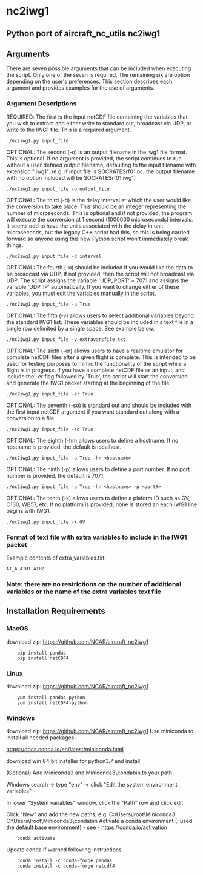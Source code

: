 # nc2iwg1
## Python port of aircraft_nc_utils nc2iwg1

## Arguments

There are seven possible arguments that can be included when executing the script. Only one of the seven is required. The remaining six are option depending on the user's preferences. This section describes each argument and provides examples for the use of arguments. 

### Argument Descriptions

REQUIRED: The first is the input netCDF file containing the variables that you wish to extract and either write to standard out, broadcast via UDP, or write to the IWG1 file. This is a required argument.

`./nc2iwg1.py input_file`

OPTIONAL: The second (-o) is an output filename in the iwg1 file format. This is optional. If no argument is provided, the script continues to run without a user defined output filename, defaulting to the input filename with extension ".iwg1". (e.g. if input file is SOCRATESrf01.nc, the output filename with no option included will be SOCRATESrf01.iwg1)

`./nc2iwg1.py input_file -o output_file`


OPTIONAL: The third (-d) is the delay interval at which the user would like the conversion to take place. This should be an integer representing the number of microseconds. This is optional and if not provided, the program will execute the conversion at 1 second (1000000 microseconds) intervals. It seems odd to have the units associated with the delay in unit microseconds, but the legacy C++ script had this, so this is being carried forward so anyone using this new Python script won't immediately break things. 

`./nc2iwg1.py input_file -d interval`

OPTIONAL: The fourth (-u) should be included if you would like the data to be broadcast via UDP. If not provided, then the script will not broadcast via UDP. The script assigns the variable 'UDP_PORT' = 7071 and assigns the variable 'UDP_IP' automatically. If you want to change either of these variables, you must edit the variables manually in the script.

`./nc2iwg1.py input_file -u True`


OPTIONAL: The fifth (-v) allows users to select additional variables beyond the standard IWG1 list. These variables should be included in a text file in a single row delimited by a single space. See example below.

`./nc2iwg1.py input_file -v extravarsfile.txt`


OPTIONAL: The sixth (-er) allows users to have a realtime emulator for complete netCDF files after a given flight is complete. This is intended to be used for testing purposes to mimic the functionality of the script while a flight is in progress. If you have a complete netCDF file as an input, and include the -er flag followed by 'True', the script will start the conversion and generate the IWG1 packet starting at the beginning of the file. 

`./nc2iwg1.py input_file -er True`


OPTIONAL: The seventh (-so) is standard out and should be included with the first input netCDF argument if you want standard out along with a conversion to a file.

`./nc2iwg1.py input_file -so True`

OPTIONAL: The eighth (-hn) allows users to define a hostname. If no hostname is provided, the default is localhost.

`./nc2iwg1.py input_file -u True -hn <hostname>`

OPTIONAL: The ninth (-p) allows users to define a port number. If no port number is provided, the default is 7071.

`./nc2iwg1.py input_file -u True -hn <hostname> -p <port#>`

OPTIONAL: The tenth (-k) allows users to define a plaform ID such as GV, C130, WB57, etc. If no platform is provided, none is stored an each IWG1 line begins with IWG1.

`./nc2iwg1.py input_file -k GV`

### Format of text file with extra variables to include in the IWG1 packet
Example contents of extra_variables.txt:
```
AT_A ATH1 ATH2
``` 

### Note: there are no restrictions on the number of additional variables or the name of the extra variables text file

## Installation Requirements
### MacOS
download zip: https://github.com/NCAR/aircraft_nc2iwg1
```
    pip install pandas
    pip install netCDF4
```
### Linux
download zip: https://github.com/NCAR/aircraft_nc2iwg1
```
    yum install pandas-python
    yum install netCDF4-python
```
### Windows
download zip: https://github.com/NCAR/aircraft_nc2iwg1
Use miniconda to install all needed packages:

https://docs.conda.io/en/latest/miniconda.html

download win 64 bit installer for python3.7 and install

(Optional) Add Miniconda3 and Miniconda3\condabin to your path

Windows search -> type "env" -> click "Edit the system environment variables"

In lower "System variables" window, click the "Path" row and click edit

Click "New" and add the new paths, e.g.
    C:\Users\lroot\Miniconda3
    C:\Users\lroot\Miniconda3\condabin
Activate a conda environment (I used the default base environment) - see - https://conda.io/activation
```
    conda activate
```
Update conda if warned following instructions
```
    conda install -c conda-forge pandas
    conda install -c conda-forge netcdf4
```

